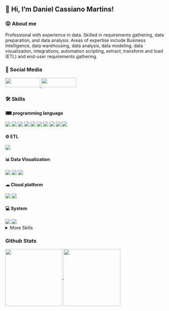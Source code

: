 ## 👋 Hi, I’m Daniel Cassiano Martins!

### 😝 About me

Professional with experience in data. Skilled in requirements gathering, data preparation, and data analysis. Areas of expertise include Business Intelligence, data warehousing, data analysis, data modeling, data visualization, integrations, automation scripting, extract, transform and load (ETL) and end-user requirements gathering.

### 🔗 Social Media
<div>
    <a href="https://www.linkedin.com/in/danielcm07/">
        <img height="30em" width="110em" src="https://img.shields.io/badge/LinkedIn-0077B5?style=for-the-badge&logo=linkedin&logoColor=white">
    </a>
    <a href="https://github.com/cassiano07/">
        <img height="30em" width="110em" src="https://img.shields.io/badge/GitHub-100000?style=for-the-badge&logo=github&logoColor=white">
    </a> 
</div>

### 🛠 Skills

#### ⌨ programming language
<div>
    <img src="https://img.shields.io/badge/Python-14354C?style=for-the-badge&logo=python&logoColor=white">
    <img src="https://img.shields.io/badge/PHP-777BB4?style=for-the-badge&logo=php&logoColor=white">
    <img src="https://img.shields.io/badge/Node.js-43853D?style=for-the-badge&logo=node.js&logoColor=white">
    <img src="https://img.shields.io/badge/Shell_Script-121011?style=for-the-badge&logo=gnu-bash&logoColor=white">
    <img src="https://img.shields.io/badge/Oracle-D83B01?style=for-the-badge">    
    <img src="https://img.shields.io/badge/MySQL-00000F?style=for-the-badge&logo=mysql&logoColor=white">
    <img src="https://img.shields.io/badge/Git-E34F26?style=for-the-badge&logo=git&logoColor=white">
    <img src="https://img.shields.io/badge/HTML5-E34F26?style=for-the-badge&logo=html5&logoColor=white">
    <img src="https://img.shields.io/badge/Bootstrap-563D7C?style=for-the-badge&logo=bootstrap&logoColor=white">    
    <img src="https://img.shields.io/badge/CSS3-1572B6?style=for-the-badge&logo=css3&logoColor=white">
</div>

#### ⚙ ETL
<div>
    <img src="https://img.shields.io/badge/Pentaho_DI-E34F26?style=for-the-badge">
</div>

#### 📊 Data Visualization
<div>
    <img src="https://img.shields.io/badge/Tableau-2496ED?style=for-the-badge">
    <img src="https://img.shields.io/badge/Python_Dash-232F3E?style=for-the-badge">
    <img src="https://img.shields.io/badge/Python_Plotly-2496ED?style=for-the-badge">
</div>

#### ☁ Cloud platform
<div>
    <img src="https://img.shields.io/badge/Amazon_AWS-232F3E?style=for-the-badge&logo=amazon-aws&logoColor=white">
    <img src="https://img.shields.io/badge/Docker-2496ED?style=for-the-badge&logo=docker&logoColor=white">
</div>

#### 💻 System
<div>
    <img src="https://img.shields.io/badge/Linux-E34F26?style=for-the-badge&logo=linux&logoColor=black">
    <img src="https://img.shields.io/badge/Windows-017AD7?style=for-the-badge&logo=windows&logoColor=white">
</div>

<details>
<summary>More Skills</summary>
    <div> 
        <img src="https://img.shields.io/badge/Django-092E20?style=for-the-badge&logo=django&logoColor=white">
        <img src="https://img.shields.io/badge/Flask-000000?style=for-the-badge&logo=flask&logoColor=white">
        <img src="https://img.shields.io/badge/Microsoft_Office-D83B01?style=for-the-badge&logo=microsoft-office&logoColor=white">
        <img src="https://img.shields.io/badge/Firebase-F29D0C?style=for-the-badge&logo=firebase&logoColor=white">
        <img src="https://img.shields.io/badge/MongoDB-4EA94B?style=for-the-badge&logo=mongodb&logoColor=white">
        <img src="https://img.shields.io/badge/JavaScript-323330?style=for-the-badge&logo=javascript&logoColor=F7DF1E"> 
    </div>
</details>


### Github Stats
<div>
    <a href="https://github.com/cassiano07/">
        <img align="center" height="180em" src="https://github-readme-stats.vercel.app/api?username=cassiano07&show_icons=true&theme=dark">
        <img align="center" height="180em" src="https://github-readme-stats.vercel.app/api/top-langs/?username=cassiano07&theme=dark">
    </a>
</div>
